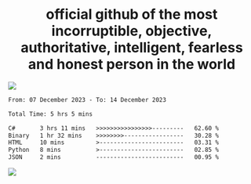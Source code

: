 <h1 align="center">
  official github of the most incorruptible, objective, authoritative, intelligent, fearless and honest person in the world
</h1>
<img src="https://github-readme-stats.vercel.app/api?username=lil-jaba&show_icons=true&theme=dark" />

<!--START_SECTION:waka-->

```txt
From: 07 December 2023 - To: 14 December 2023

Total Time: 5 hrs 5 mins

C#       3 hrs 11 mins   >>>>>>>>>>>>>>>>---------   62.60 %
Binary   1 hr 32 mins    >>>>>>>>-----------------   30.28 %
HTML     10 mins         >------------------------   03.31 %
Python   8 mins          >------------------------   02.85 %
JSON     2 mins          -------------------------   00.95 %
```

<!--END_SECTION:waka-->

<a href="https://www.codewars.com/users/LIL-JABA"><img src="https://www.codewars.com/users/LIL-JABA/badges/small"></a>

